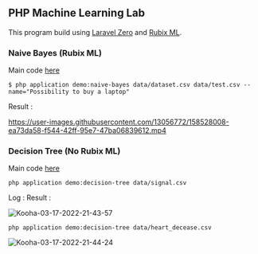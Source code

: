 PHP Machine Learning Lab
-

This program build using [Laravel Zero](https://laravel-zero.com/) and [Rubix ML](https://rubixml.com/).

### Naive Bayes (Rubix ML)
Main code [here](https://github.com/muhajirinlpu/php-ml-labs/blob/main/app/Commands/NaiveBayesCommand.php)
```shell
$ php application demo:naive-bayes data/dataset.csv data/test.csv --name="Possibility to buy a laptop"
```
Result :

https://user-images.githubusercontent.com/13056772/158528008-ea73da58-f544-42ff-95e7-47ba06839612.mp4


### Decision Tree (No Rubix ML)
Main code [here](https://github.com/muhajirinlpu/php-ml-labs/blob/main/app/Commands/DecisionTreeCommand.php)
```shell
php application demo:decision-tree data/signal.csv
```
Log : 
Result : 

![Kooha-03-17-2022-21-43-57](https://user-images.githubusercontent.com/13056772/158830083-0e6999ea-f166-4a1a-88de-325624c9561a.gif)


```shell
php application demo:decision-tree data/heart_decease.csv
```
![Kooha-03-17-2022-21-44-24](https://user-images.githubusercontent.com/13056772/158830692-9eb6cff9-aeb8-461b-a867-da29d7f054bd.gif)
